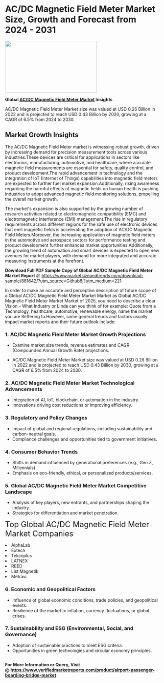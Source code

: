 <H1>AC/DC Magnetic Field Meter Market Size, Growth and Forecast from 2024 - 2031</H1><img class="aligncenter size-medium wp-image-584254" src="https://thirdeyenews.in/wp-content/uploads/2024/09/Global-Market-Research-300x168.jpeg" alt="" width="300" height="168" /><p><strong>Global&nbsp;<a href="https://www.marketsizeandtrends.com/download-sample/881642/?utm_source=Github8j?utm_medium=221">AC/DC Magnetic Field Meter Market</a> Insights</strong></p><p>AC/DC Magnetic Field Meter Market size was valued at USD 0.26 Billion in 2022 and is projected to reach USD 0.43 Billion by 2030, growing at a CAGR of 6.5% from 2024 to 2030.</p><p><h2>Market Growth Insights</h2> <p>The AC/DC Magnetic Field Meter market is witnessing robust growth, driven by increasing demand for precision measurement tools across various industries.These devices are critical for applications in sectors like electronics, manufacturing, automotive, and healthcare, where accurate magnetic field measurements are essential for safety, quality control, and product development.The rapid advancement in technology and the integration of IoT (Internet of Things) capabilities into magnetic field meters are expected to further fuel market expansion.Additionally, rising awareness regarding the harmful effects of magnetic fields on human health is pushing industries to adopt advanced magnetic field monitoring solutions, propelling the overall market growth.</p> <p>The market's expansion is also supported by the growing number of research activities related to electromagnetic compatibility (EMC) and electromagnetic interference (EMI) management.The rise in regulatory requirements across different regions for the safe use of electronic devices that emit magnetic fields is accelerating the adoption of AC/DC Magnetic Field Meters.Moreover, the increasing application of magnetic field meters in the automotive and aerospace sectors for performance testing and product development further enhances market opportunities.Additionally, the growing trend of automation and smart devices is expected to open new avenues for market players, with demand for more integrated and accurate measuring instruments at the forefront.</p> <p><span class=""><strong>Download Full PDF Sample Copy of Global AC/DC Magnetic Field Meter Market Report</strong> @ <a href="https://www.marketsizeandtrends.com/download-sample/881642/?utm_source=Github8j?utm_medium=221" target="_blank">https://www.marketsizeandtrends.com/download-sample/881642/?utm_source=Github8j?utm_medium=221</a></span></p><p>In order to make an accurate and perceptive description of future scope of a Global&nbsp;AC/DC Magnetic Field Meter Market Market as Global&nbsp;AC/DC Magnetic Field Meter Market Market of 2025, you need to describe a clear Vision &ndash; What Industry or Linda can you think of for example: Quote from a Technology, healthcare, automotive, renewable energy, name the market you are Reffering to.However, some general trends and factors usually impact market reports and their future outlook include:</p><h3>1.&nbsp;<strong>AC/DC Magnetic Field Meter Market Growth Projections</strong></h3><ul><li>Examine market size trends, revenue estimates and CAGR (Compounded Annual Growth Rate) projections.</li><li><p>AC/DC Magnetic Field Meter Market size was valued at USD 0.26 Billion in 2022 and is projected to reach USD 0.43 Billion by 2030, growing at a CAGR of 6.5% from 2024 to 2030.</p></li></ul><h3>2.&nbsp;<strong>AC/DC Magnetic Field Meter Market Technological Advancements</strong></h3><ul><li>Integration of AI, IoT, blockchain, or automation in the industry.</li><li>Innovations driving cost reductions or improving efficiency.</li></ul><h3>3.&nbsp;<strong>Regulatory and Policy Changes</strong></h3><ul><li>Impact of global and regional regulations, including sustainability and carbon-neutral goals.</li><li>Compliance challenges and opportunities tied to government initiatives.</li></ul><h3>4.&nbsp;<strong>Consumer Behavior Trends</strong></h3><ul><li>Shifts in demand influenced by generational preferences (e.g., Gen Z, Millennials).</li><li>Emphasis on eco-friendly, ethical, or personalized products/services.</li></ul><h3>5.&nbsp;<strong>Global AC/DC Magnetic Field Meter Market Competitive Landscape</strong></h3><ul><li>Analysis of key players, new entrants, and partnerships shaping the industry.</li><li>Strategies for differentiation and market penetration.</li></ul><p data-pm-slice="1 1 []"><span style="color: inherit; font-family: inherit; font-size: 25px;">Top Global AC/DC Magnetic Field Meter Market Companies</span></p><div class="" data-test-id=""><p><li>AlphaLab</li><li> Extech</li><li> Tekcoplus</li><li> LATNEX</li><li> REED</li><li> List Magnetik</li><li> Metravi</li></p></div><h3>6.&nbsp;<strong>Economic and Geopolitical Factors</strong></h3><ul><li>Influence of global economic conditions, trade policies, and geopolitical events.</li><li>Resilience of the market to inflation, currency fluctuations, or global crises.</li></ul><h3>7.&nbsp;<strong>Sustainability and ESG (Environmental, Social, and Governance)</strong></h3><ul><li>Adoption of sustainable practices to meet ESG criteria.</li><li>Opportunities in green technologies and circular economy principles.</li></ul><h2><strong style="font-size: 14px;">For More Information or Query, Visit @&nbsp;</strong><a style="background-color: #ffffff; font-size: 14px;" href="https://www.marketsizeandtrends.com/report/ac-dc-magnetic-field-meter-market/" target="_blank">https://www.verifiedmarketreports.com/product/airport-passenger-boarding-bridge-market</a></h2>